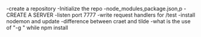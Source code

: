 -create a repository
-Initialize the repo
-node_modules,package.json,p
-CREATE A SERVER
-listen port 7777
-write request handlers for /test
-install nodemon and update
-difference between craet and tilde
-what is the use of "-g " while npm install
